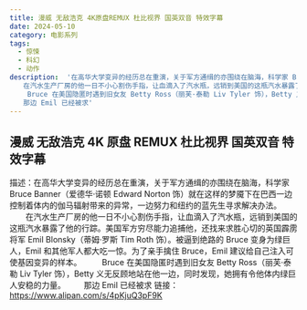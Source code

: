 ```yaml
---
title: 漫威 无敌浩克 4K原盘REMUX 杜比视界 国英双音 特效字幕
date: 2024-05-10
category: 电影系列
tags:
  - 惊悚
  - 科幻
  - 动作
description:  '在高华大学变异的经历总在重演，关于军方通缉的亦围绕在脑海，科学家 Bruce Banner（爱德华·诺顿 Edward Norton 饰）就在这样的梦魇下在巴西一边控制着体内的伽马辐射带来的异常，一边努力和纽约的蓝先生寻求解决办法。
　　在汽水生产厂房的他一日不小心割伤手指，让血滴入了汽水瓶，远销到美国的这瓶汽水暴露了他的行踪。美国军方穷尽能力追捕他，还找来求胜心切的英国霹雳将军 Emil Blonsky（蒂姆·罗斯 Tim Roth 饰）。被逼到绝路的 Bruce 变身为绿巨人，Emil 和其他军人都大吃一惊。为了亲手擒住 Bruce，Emil 建议给自己注入可使基因变异的样本。
　　 Bruce 在美国隐匿时遇到旧女友 Betty Ross（丽芙·泰勒 Liv Tyler 饰），Betty 义无反顾地站在他一边，同时发现，她拥有令他体内绿巨人安稳的力量。
　　那边 Emil 已经被求'
---
```


## 漫威 无敌浩克 4K 原盘 REMUX 杜比视界 国英双音 特效字幕

描述：在高华大学变异的经历总在重演，关于军方通缉的亦围绕在脑海，科学家 Bruce Banner（爱德华·诺顿 Edward Norton 饰）就在这样的梦魇下在巴西一边控制着体内的伽马辐射带来的异常，一边努力和纽约的蓝先生寻求解决办法。
　　在汽水生产厂房的他一日不小心割伤手指，让血滴入了汽水瓶，远销到美国的这瓶汽水暴露了他的行踪。美国军方穷尽能力追捕他，还找来求胜心切的英国霹雳将军 Emil Blonsky（蒂姆·罗斯 Tim Roth 饰）。被逼到绝路的 Bruce 变身为绿巨人，Emil 和其他军人都大吃一惊。为了亲手擒住 Bruce，Emil 建议给自己注入可使基因变异的样本。
　　 Bruce 在美国隐匿时遇到旧女友 Betty Ross（丽芙·泰勒 Liv Tyler 饰），Betty 义无反顾地站在他一边，同时发现，她拥有令他体内绿巨人安稳的力量。
　　那边 Emil 已经被求
链接：https://www.alipan.com/s/4pKjuQ3pF9K
